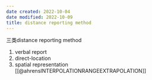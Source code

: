 ```yaml
---
date created: 2022-10-04
date modified: 2022-10-09
title: distance reporting method
---
```


三类distance reporting method

1. verbal report
2. direct-location
3. spatial representation
[[@ahrensINTERPOLATIONRANGEEXTRAPOLATION]]